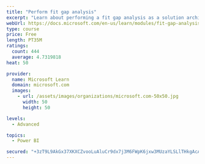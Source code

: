 ```yaml
---
title: "Perform fit gap analysis"
excerpt: "Learn about performing a fit gap analysis as a solution architect for Dynamics 365 and Microsoft Power Platform."
webUrl: https://docs.microsoft.com/en-us/learn/modules/fit-gap-analysis/
type: course
price: Free
length: PT35M
ratings:
  count: 444
  average: 4.7319818
heat: 50

provider:
  name: Microsoft Learn
  domain: microsoft.com
  images:
    - url: /assets/images/organizations/microsoft.com-50x50.jpg
      width: 50
      height: 50

levels:
  - Advanced

topics:
  - Power BI

secured: "+3zT9L9AkGx37XKXCZvooLuAluCr9dx7j3M6FWpK6jxw3MUzaYLSLlTHkgAcAtlQovz2YU1/ZIUDcAn0dMZx9fG0U5Mop8LPHA+J/gsz4m3wp0vPNK5uPDpwbicy9EjDDXiqrVN1sGdLhA/u4e4PhFCGVS2aRKqzR4O9sIbbW1OazVR/Q6PwTzaaudByWQzINwTIzHCZhxUG3gSjKB0rA0rhdBw7fZis+F/QQRv638iaTYSwBKIaUsReS61JbMXYkbvwUtVT14o+WsCZe/BCLE4OucAmapJmrCFdsvF5XRWmU8oH2Ng607LhiP8cOfX7YZVZaq/W8DXN2ymFjHektiXpzo+W6VsoEEh8ZhHMdkitlXDQWPNUCoNBTwdLt52IPN14uC9EIHTPX+g2U3hM62abpCZYLmbHdCfwkgciTXY=;28lu8J6jGKO6UhlxFGtDlg=="
---
```


